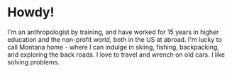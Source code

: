 # Howdy!
I'm an anthropologist by training, and have worked for 15 years in higher education and the non-profit world, both in the US at abroad. I'm lucky to call Montana home - where I can indulge in skiing, fishing, backpacking, and exploring the back roads. I love to travel and wrench on old cars. I like solving problems.
